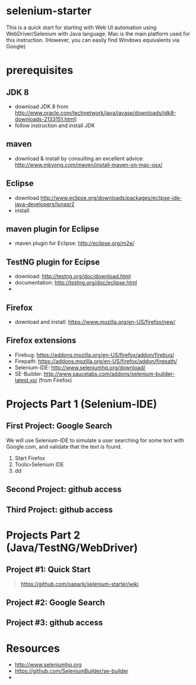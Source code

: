 # selenium-starter
This is a quick start for starting with Web UI automation using WebDriver/Selenium with Java language.
Mac is the main platform used for this instruction. (However, you can easily find Windows equivalents via Google)

# prerequisites

## JDK 8

* download JDK 8 from http://www.oracle.com/technetwork/java/javase/downloads/jdk8-downloads-2133151.html)
* follow instruction and install JDK

## maven
* download & install by consulting an excellent advice: http://www.mkyong.com/maven/install-maven-on-mac-osx/

## Eclipse
* download http://www.eclipse.org/downloads/packages/eclipse-ide-java-developers/lunasr2
* install

## maven plugin for Eclipse
* maven plugin for Eclipse: http://eclipse.org/m2e/

## TestNG plugin for Ecipse
* download: http://testng.org/doc/download.html
* documentation: http://testng.org/doc/eclipse.html
* 

## Firefox
* download and install: https://www.mozilla.org/en-US/firefox/new/

## Firefox extensions
* Firebug: https://addons.mozilla.org/en-US/firefox/addon/firebug/
* Firepath: https://addons.mozilla.org/en-US/firefox/addon/firepath/
* Selenium-IDE: http://www.seleniumhq.org/download/
* SE-Builder: http://www.saucelabs.com/addons/selenium-builder-latest.xpi (from Firefox)

# Projects Part 1 (Selenium-IDE)

## First Project: Google Search 
We will use Selenium-IDE to simulate a user searching for some text with Google.com, and validate that the text is found.

1. Start Firefox
2. Tools>Selenium IDE
3. dd

## Second Project: github access

## Third Project: github access

# Projects Part 2 (Java/TestNG/WebDriver)

## Project #1: Quick Start
> https://github.com/oapark/selenium-starter/wiki

## Project #2: Google Search

## Project #3: github access

# Resources
* http://www.seleniumhq.org
* https://github.com/SeleniumBuilder/se-builder
* 



